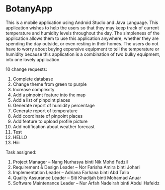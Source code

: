 # BotanyApp
This is a mobile application using Android Studio and Java Language. This application wishes to help the users so that they may keep track of current temperature and 
humidity levels throughout the day. The simpleness of the application allows them to use this 
application anywhere, whether they are spending the day outside, or even resting in their homes. 
The users do not have to worry about buying expensive equipment to tell the temperature or 
humidity because this application is a combination of two bulky equipment, into one lovely 
application. 

10 change requests:
1) Complete database
2) Change theme from green to purple
3) Increase complexity
4) Add a pinpoint feature into the map
5) Add a list of pinpoint places 
6) Generate report of humidity percentage
7) Generate report of temperature
8) Add coordinate of pinpoint places
9) Add feature to upload profile picture 
10) Add notification about weather forecast
11) Test 
12) HELLO
13) Hiii

Task assigned:
1) Project Manager – Nang Nurhasya binti Nik Mohd Fadzil
2) Requirement & Design Leader – Nor Farisha Amira binti Johari
3) Implementation Leader – Adriana Farhana binti Abd Talib
4) Quality Assurance Leader – Siti Khadijah binti Mohamad Anuar
5) Software Maintenance Leader – Nur Arfah Nadeirah binti Abdul Hafeidz
